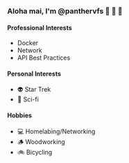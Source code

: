 ### Aloha mai, I'm @panthervfs 👋 🌴 🌴

#### Professional Interests
- Docker
- Network
- API Best Practices

#### Personal Interests
- 👽 Star Trek
- 👾 Sci-fi

#### Hobbies
- 💻 Homelabing/Networking
- 🪵 Woodworking
- 🚲 Bicycling

<!--
**panthervfs/panthervfs** is a ✨ _special_ ✨ repository because its `README.md` (this file) appears on your GitHub profile.

Here are some ideas to get you started:

- 🔭 I’m currently working on ...
- 🌱 I’m currently learning ...
- 👯 I’m looking to collaborate on ...
- 🤔 I’m looking for help with ...
- 💬 Ask me about ...
- 📫 How to reach me: ...
- 😄 Pronouns: ...
- ⚡ Fun fact: ...
-->
